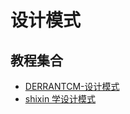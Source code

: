 # 设计模式

## 教程集合

* [DERRANTCM-设计模式](http://blog.csdn.net/DERRANTCM/article/category/2949317)
* [shixin 学设计模式](http://blog.csdn.net/column/details/zsxdesignpattern.html)

